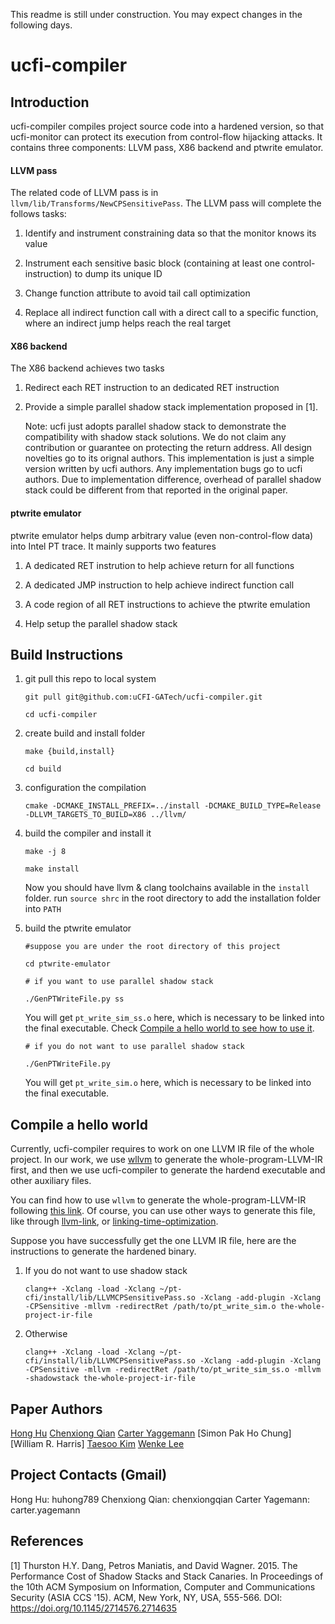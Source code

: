 This readme is still under construction. You may expect changes in the following days.

# ucfi-compiler

## Introduction

ucfi-compiler compiles project source code into a hardened version, so that ucfi-monitor can protect its execution from control-flow hijacking attacks. It contains three components: LLVM pass, X86 backend and ptwrite emulator.

#### LLVM pass

The related code of LLVM pass is in `llvm/lib/Transforms/NewCPSensitivePass`. The LLVM pass will complete the follows tasks:

1. Identify and instrument constraining data so that the monitor knows its value

2. Instrument each sensitive basic block (containing at least one control-instruction) to dump its unique ID

3. Change function attribute to avoid tail call optimization

4. Replace all indirect function call with a direct call to a specific function, where an indirect jump helps reach the real target

#### X86 backend

The X86 backend achieves two tasks

1. Redirect each RET instruction to an dedicated RET instruction

2. Provide a simple parallel shadow stack implementation proposed in [1].

   Note: ucfi just adopts parallel shadow stack to demonstrate the compatibility with shadow stack solutions. We do not claim any contribution or guarantee on protecting the return address. All design novelties go to its orignal authors. This implementation is just a simple version written by ucfi authors. Any implementation bugs go to ucfi authors. Due to implementation difference, overhead of parallel shadow stack could be different from that reported in the original paper.

#### ptwrite emulator

ptwrite emulator helps dump arbitrary value (even non-control-flow data) into Intel PT trace. It mainly supports two features

1. A dedicated RET instrution to help achieve return for all functions

2. A dedicated JMP instruction to help achieve indirect function call

3. A code region of all RET instructions to achieve the ptwrite emulation

4. Help setup the parallel shadow stack

## Build Instructions

1. git pull this repo to local system

    `git pull git@github.com:uCFI-GATech/ucfi-compiler.git`
    
    `cd ucfi-compiler`
    
2. create build and install folder

    `make {build,install}`
    
    `cd build`
    
3. configuration the compilation

    `cmake -DCMAKE_INSTALL_PREFIX=../install -DCMAKE_BUILD_TYPE=Release -DLLVM_TARGETS_TO_BUILD=X86 ../llvm/`
    
4. build the compiler and install it

    `make -j 8`
    
    `make install`
    
     Now you should have llvm & clang toolchains available in the `install` folder. run `source shrc` in the root directory to add the installation folder into `PATH`

5. build the ptwrite emulator

   `#suppose you are under the root directory of this project`
   
   `cd ptwrite-emulator`
   
   `# if you want to use parallel shadow stack`
   
   `./GenPTWriteFile.py ss`
   
   You will get `pt_write_sim_ss.o` here, which is necessary to be linked into the final executable. Check [Compile a hello world to see how to use it](README.md#compile-a-hello-world).
   
   `# if you do not want to use parallel shadow stack`
   
   `./GenPTWriteFile.py`
   
   You will get `pt_write_sim.o` here, which is necessary to be linked into the final executable.

## Compile a hello world

Currently, ucfi-compiler requires to work on one LLVM IR file of the whole project. In our work, we use [wllvm](https://github.com/travitch/whole-program-llvm) to generate the whole-program-LLVM-IR first, and then we use ucfi-compiler to generate the hardend executable and other auxiliary files.

You can find how to use `wllvm` to generate the whole-program-LLVM-IR following [this link](https://github.com/travitch/whole-program-llvm). Of course, you can use other ways to generate this file, like through [llvm-link](http://llvm.org/docs/CommandGuide/llvm-link.html), or [linking-time-optimization](https://llvm.org/docs/LinkTimeOptimization.html). 

Suppose you have successfully get the one LLVM IR file, here are the instructions to generate the hardened binary. 

1. If you do not want to use shadow stack

    `clang++ -Xclang -load -Xclang ~/pt-cfi/install/lib/LLVMCPSensitivePass.so -Xclang -add-plugin -Xclang -CPSensitive -mllvm -redirectRet /path/to/pt_write_sim.o the-whole-project-ir-file`
    
2. Otherwise

    `clang++ -Xclang -load -Xclang ~/pt-cfi/install/lib/LLVMCPSensitivePass.so -Xclang -add-plugin -Xclang -CPSensitive -mllvm -redirectRet /path/to/pt_write_sim_ss.o -mllvm -shadowstack the-whole-project-ir-file`
    
## Paper Authors

[Hong Hu](https://www.cc.gatech.edu/~hhu86/)
[Chenxiong Qian](https://0-14n.github.io/)
[Carter Yaggemann](https://carteryagemann.com/)
[Simon Pak Ho Chung]
[William R. Harris]
[Taesoo Kim](https://taesoo.kim/)
[Wenke Lee](http://wenke.gtisc.gatech.edu/)

## Project Contacts (Gmail)

Hong Hu: huhong789
Chenxiong Qian: chenxiongqian
Carter Yagemann: carter.yagemann

## References

[1] Thurston H.Y. Dang, Petros Maniatis, and David Wagner. 2015. The Performance Cost of Shadow Stacks and Stack Canaries. In Proceedings of the 10th ACM Symposium on Information, Computer and Communications Security (ASIA CCS '15). ACM, New York, NY, USA, 555-566. DOI: https://doi.org/10.1145/2714576.2714635
